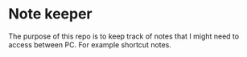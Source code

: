 # Note keeper
The purpose of this repo is to keep track of notes that I might need to access between PC. For example shortcut notes.
